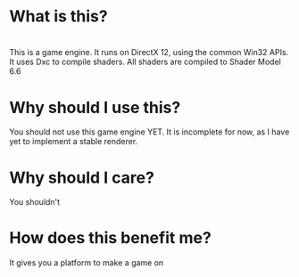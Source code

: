 # What is this?
#
This is a game engine. It runs on DirectX 12, using the common Win32 APIs. It uses Dxc to compile shaders. All shaders are compiled to Shader Model 6.6
#
# Why should I use this?
You should not use this game engine YET. It is incomplete for now, as I have yet to implement a stable renderer.
#
# Why should I care?
You shouldn't
#
# How does this benefit me?
It gives you a platform to make a game on
